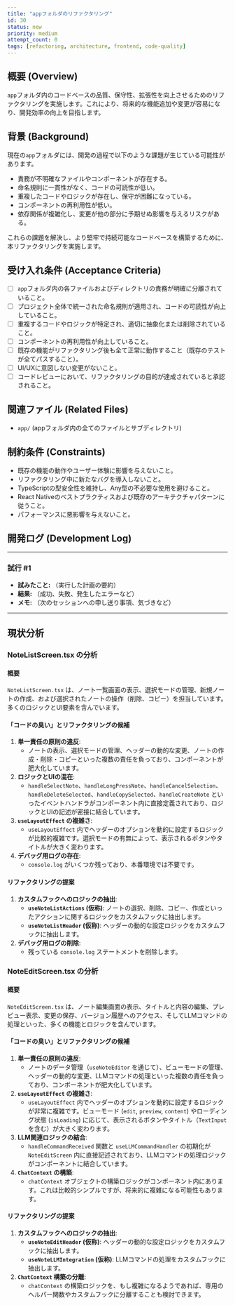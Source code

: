 ```yaml
---
title: "appフォルダのリファクタリング"
id: 30
status: new
priority: medium
attempt_count: 0
tags: [refactoring, architecture, frontend, code-quality]
---
```


## 概要 (Overview)

`app`フォルダ内のコードベースの品質、保守性、拡張性を向上させるためのリファクタリングを実施します。これにより、将来的な機能追加や変更が容易になり、開発効率の向上を目指します。

## 背景 (Background)

現在の`app`フォルダには、開発の過程で以下のような課題が生じている可能性があります。

*   責務が不明確なファイルやコンポーネントが存在する。
*   命名規則に一貫性がなく、コードの可読性が低い。
*   重複したコードやロジックが存在し、保守が困難になっている。
*   コンポーネントの再利用性が低い。
*   依存関係が複雑化し、変更が他の部分に予期せぬ影響を与えるリスクがある。

これらの課題を解決し、より堅牢で持続可能なコードベースを構築するために、本リファクタリングを実施します。

## 受け入れ条件 (Acceptance Criteria)

- [ ] `app`フォルダ内の各ファイルおよびディレクトリの責務が明確に分離されていること。
- [ ] プロジェクト全体で統一された命名規則が適用され、コードの可読性が向上していること。
- [ ] 重複するコードやロジックが特定され、適切に抽象化または削除されていること。
- [ ] コンポーネントの再利用性が向上していること。
- [ ] 既存の機能がリファクタリング後も全て正常に動作すること（既存のテストが全てパスすること）。
- [ ] UI/UXに意図しない変更がないこと。
- [ ] コードレビューにおいて、リファクタリングの目的が達成されていると承認されること。

## 関連ファイル (Related Files)

- `app/` (appフォルダ内の全てのファイルとサブディレクトリ)

## 制約条件 (Constraints)

- 既存の機能の動作やユーザー体験に影響を与えないこと。
- リファクタリング中に新たなバグを導入しないこと。
- TypeScriptの型安全性を維持し、Any型の不必要な使用を避けること。
- React Nativeのベストプラクティスおよび既存のアーキテクチャパターンに従うこと。
- パフォーマンスに悪影響を与えないこと。

## 開発ログ (Development Log)

---
### 試行 #1

- **試みたこと:** （実行した計画の要約）
- **結果:** （成功、失敗、発生したエラーなど）
- **メモ:** （次のセッションへの申し送り事項、気づきなど）

---

## 現状分析

### NoteListScreen.tsx の分析

#### 概要
`NoteListScreen.tsx` は、ノート一覧画面の表示、選択モードの管理、新規ノートの作成、および選択されたノートの操作（削除、コピー）を担当しています。多くのロジックとUI要素を含んでいます。

#### 「コードの臭い」とリファクタリングの候補
1.  **単一責任の原則の違反**:
    *   ノートの表示、選択モードの管理、ヘッダーの動的な変更、ノートの作成・削除・コピーといった複数の責任を負っており、コンポーネントが肥大化しています。
2.  **ロジックとUIの混在**:
    *   `handleSelectNote`、`handleLongPressNote`、`handleCancelSelection`、`handleDeleteSelected`、`handleCopySelected`、`handleCreateNote` といったイベントハンドラがコンポーネント内に直接定義されており、ロジックとUIの記述が密接に結合しています。
3.  **`useLayoutEffect` の複雑さ**:
    *   `useLayoutEffect` 内でヘッダーのオプションを動的に設定するロジックが比較的複雑です。選択モードの有無によって、表示されるボタンやタイトルが大きく変わります。
4.  **デバッグ用ログの存在**:
    *   `console.log` がいくつか残っており、本番環境では不要です。

#### リファクタリングの提案
1.  **カスタムフックへのロジックの抽出**:
    *   **`useNoteListActions` (仮称)**: ノートの選択、削除、コピー、作成といったアクションに関するロジックをカスタムフックに抽出します。
    *   **`useNoteListHeader` (仮称)**: ヘッダーの動的な設定ロジックをカスタムフックに抽出します。
2.  **デバッグ用ログの削除**:
    *   残っている `console.log` ステートメントを削除します。

### NoteEditScreen.tsx の分析

#### 概要
`NoteEditScreen.tsx` は、ノート編集画面の表示、タイトルと内容の編集、プレビュー表示、変更の保存、バージョン履歴へのアクセス、そしてLLMコマンドの処理といった、多くの機能とロジックを含んでいます。

#### 「コードの臭い」とリファクタリングの候補
1.  **単一責任の原則の違反**:
    *   ノートのデータ管理（`useNoteEditor` を通じて）、ビューモードの管理、ヘッダーの動的な変更、LLMコマンドの処理といった複数の責任を負っており、コンポーネントが肥大化しています。
2.  **`useLayoutEffect` の複雑さ**:
    *   `useLayoutEffect` 内でヘッダーのオプションを動的に設定するロジックが非常に複雑です。ビューモード (`edit`, `preview`, `content`) やローディング状態 (`isLoading`) に応じて、表示されるボタンやタイトル（`TextInput` を含む）が大きく変わります。
3.  **LLM関連ロジックの結合**:
    *   `handleCommandReceived` 関数と `useLLMCommandHandler` の初期化が `NoteEditScreen` 内に直接記述されており、LLMコマンドの処理ロジックがコンポーネントに結合しています。
4.  **`ChatContext` の構築**:
    *   `chatContext` オブジェクトの構築ロジックがコンポーネント内にあります。これは比較的シンプルですが、将来的に複雑になる可能性もあります。

#### リファクタリングの提案
1.  **カスタムフックへのロジックの抽出**:
    *   **`useNoteEditHeader` (仮称)**: ヘッダーの動的な設定ロジックをカスタムフックに抽出します。
    *   **`useNoteLLMIntegration` (仮称)**: LLMコマンドの処理をカスタムフックに抽出します。
2.  **`ChatContext` 構築の分離**:
    *   `chatContext` の構築ロジックを、もし複雑になるようであれば、専用のヘルパー関数やカスタムフックに分離することも検討できます。




